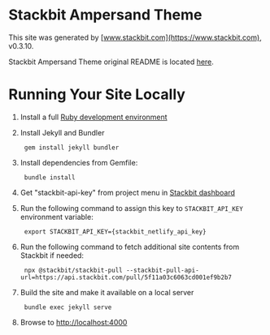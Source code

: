 # Stackbit Ampersand Theme

This site was generated by [www.stackbit.com](https://www.stackbit.com), v0.3.10.

Stackbit Ampersand Theme original README is located [here](./README.theme.md).

# Running Your Site Locally

1. Install a full [Ruby development environment](https://jekyllrb.com/docs/installation/)

1. Install Jekyll and Bundler

        gem install jekyll bundler

1. Install dependencies from Gemfile:

        bundle install

1. Get "stackbit-api-key" from project menu in [Stackbit dashboard](https://app.stackbit.com/dashboard)

1. Run the following command to assign this key to `STACKBIT_API_KEY` environment variable:

        export STACKBIT_API_KEY={stackbit_netlify_api_key}

1. Run the following command to fetch additional site contents from Stackbit if needed:

        npx @stackbit/stackbit-pull --stackbit-pull-api-url=https://api.stackbit.com/pull/5f11a03c6063cd001ef9b2b7

1. Build the site and make it available on a local server

        bundle exec jekyll serve

1. Browse to [http://localhost:4000](http://localhost:4000)
